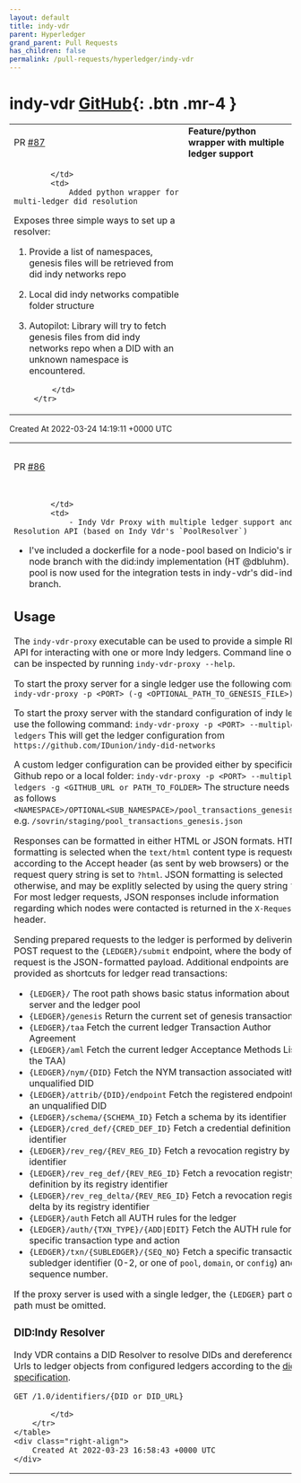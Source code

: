 ```yaml
---
layout: default
title: indy-vdr
parent: Hyperledger
grand_parent: Pull Requests
has_children: false
permalink: /pull-requests/hyperledger/indy-vdr
---
```


# indy-vdr <span class="fs-3 right-align">[GitHub](https://github.com/hyperledger/indy-vdr){: .btn .mr-4 }</span>


<div>
    <table>
        <tr>
            <td>
                PR <a href="https://github.com/hyperledger/indy-vdr/pull/87" class=".btn">#87</a>
            </td>
            <td>
                <b>
                    Feature/python wrapper with multiple ledger support
                </b>
            </td>
        </tr>
        <tr>
            <td>
                
            </td>
            <td>
                Added python wrapper for multi-ledger did resolution

Exposes three simple ways to set up a resolver:

1. Provide a list of namespaces, genesis files will be retrieved from did indy networks repo
2. Local did indy networks compatible folder structure
3. Autopilot: Library will try to fetch genesis files from did indy networks repo when a DID with an unknown namespace is encountered.

            </td>
        </tr>
    </table>
    <div class="right-align">
        Created At 2022-03-24 14:19:11 +0000 UTC
    </div>
</div>

<div>
    <table>
        <tr>
            <td>
                PR <a href="https://github.com/hyperledger/indy-vdr/pull/86" class=".btn">#86</a>
            </td>
            <td>
                <b>
                    Feature/proxy with multiple ledger support
                </b>
            </td>
        </tr>
        <tr>
            <td>
                
            </td>
            <td>
                - Indy Vdr Proxy with multiple ledger support and DID Resolution API (based on Indy Vdr's `PoolResolver`)
- I've included a dockerfile for a node-pool based on Indicio's indy-node branch with the did:indy implementation  (HT @dbluhm). This pool is now used for the integration tests in indy-vdr's did-indy branch.

## Usage

The `indy-vdr-proxy` executable can be used to provide a simple REST API for interacting with one or more Indy ledgers. Command line options can be inspected by running `indy-vdr-proxy --help`.

To start the proxy server for a single ledger use the following command:
`indy-vdr-proxy -p <PORT> (-g <OPTIONAL_PATH_TO_GENESIS_FILE>)`

To start the proxy server with the standard configuration of indy ledgers use the following command:
`indy-vdr-proxy -p <PORT> --multiple-ledgers`
This will get the ledger configuration from `https://github.com/IDunion/indy-did-networks`

A custom ledger configuration can be provided either by specificing a Github repo or a local folder:
`indy-vdr-proxy -p <PORT> --multiple-ledgers -g <GITHUB_URL or PATH_TO_FOLDER>`
The structure needs to be as follows `<NAMESPACE>/OPTIONAL<SUB_NAMESPACE>/pool_transactions_genesis.json`, e.g. `/sovrin/staging/pool_transactions_genesis.json`

Responses can be formatted in either HTML or JSON formats. HTML formatting is selected when the `text/html` content type is requested according to the Accept header (as sent by web browsers) or the request query string is set to `?html`. JSON formatting is selected otherwise, and may be explitly selected by using the query string `?raw`. For most ledger requests, JSON responses include information regarding which nodes were contacted is returned in the `X-Requests` header.

Sending prepared requests to the ledger is performed by delivering a POST request to the `{LEDGER}/submit` endpoint, where the body of the request is the JSON-formatted payload. Additional endpoints are provided as shortcuts for ledger read transactions:

- `{LEDGER}/` The root path shows basic status information about the server and the ledger pool
- `{LEDGER}/genesis` Return the current set of genesis transactions
- `{LEDGER}/taa` Fetch the current ledger Transaction Author Agreement
- `{LEDGER}/aml` Fetch the current ledger Acceptance Methods List (for the TAA)
- `{LEDGER}/nym/{DID}` Fetch the NYM transaction associated with an unqualified DID
- `{LEDGER}/attrib/{DID}/endpoint` Fetch the registered endpoint for an unqualified DID
- `{LEDGER}/schema/{SCHEMA_ID}` Fetch a schema by its identifier
- `{LEDGER}/cred_def/{CRED_DEF_ID}` Fetch a credential definition by its identifier
- `{LEDGER}/rev_reg/{REV_REG_ID}` Fetch a revocation registry by its identifier
- `{LEDGER}/rev_reg_def/{REV_REG_ID}` Fetch a revocation registry definition by its registry identifier
- `{LEDGER}/rev_reg_delta/{REV_REG_ID}` Fetch a revocation registry delta by its registry identifier
- `{LEDGER}/auth` Fetch all AUTH rules for the ledger
- `{LEDGER}/auth/{TXN_TYPE}/{ADD|EDIT}` Fetch the AUTH rule for a specific transaction type and action
- `{LEDGER}/txn/{SUBLEDGER}/{SEQ_NO}` Fetch a specific transaction by subledger identifier (0-2, or one of `pool`, `domain`, or `config`) and sequence number.

If the proxy server is used with a single ledger, the `{LEDGER}` part of the path must be omitted.

### DID:Indy Resolver

Indy VDR contains a DID Resolver to resolve DIDs and dereference DID Urls to ledger objects from configured ledgers according to the [did:indy specification](https://hyperledger.github.io/indy-did-method/).

`GET /1.0/identifiers/{DID or DID_URL}`



            </td>
        </tr>
    </table>
    <div class="right-align">
        Created At 2022-03-23 16:58:43 +0000 UTC
    </div>
</div>

